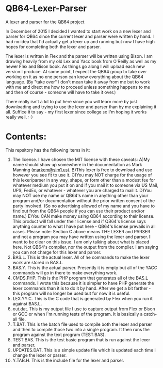 # QB64-Lexer-Parser
A lexer and parser for the QB64 project

In December of 2015 I decided I wanted to start work on a new lexer and parser for QB64 since the current lexer and parser were written by hand.  I had no idea that I'd actually get a lexer up and running but now I have high hopes for completing both the lexer and parser.

The lexer is written in Flex and the parser will be written using Bison.  I am drawing heavily from my old Lex and Yacc book from O'Reilly as well as my newer Flex and Bison book.  As things go along I will upload each new version I produce.  At some point, I expect the QB64 group to take over working on it as no one person can know everything about the QB64 language. (By "take over" I don't mean take it away from me but to work with me and direct me how to proceed unless something happens to me and then of course - someone will have to take it over.)

There really isn't a lot to put here since you will learn more by just downloading and trying to use the lexer and parser than by me explaining it all.  Suffice it to say - my first lexer since college so I'm hoping it works really well. :-)

# Contents:

This repsitory has the following items in it:

1. The license.  I have chosen the MIT license with these caveats: A)My name should show up somewhere in the documentation as Mark Manning (markem@sim1.us). B)This lexer is free to download and use however you see fit to use it. C)You may NOT charge for the usage of this lexer/parser in any way, shape, or form other than a modest fee for whatever medium you put it on and if you mail it to someone via US Mail, UPS, FedEx, or whatever - whatever you are charged to mail it. D)You may NOT use my name or QB64's name in anything other than your program and/or documentation without the prior written consent of the party involved. (So no advertising allowed of my name and you have to find out from the QB64 people if you can use their product and/or name.) E)You CAN make money using QB64 according to their license.  This product will fall under their license and if QB64's license says anything counter to what I have put here - QB64's license prevails in all cases.  Please note: Section C above means THE LEXER and PARSER and not a program you may have written using the lexer and parser.  I want to be clear on this issue.  I am only talking about what is placed here.  Not QB64's compiler, nor the output from the compiler.  I am saying you can not charge for this lexer and parser.
2. BAS.L.  This is the actual lexer.  All of he commands to make the lexer work are stored in BAS.L.
3. BAS.Y.  This is the actual parser.  Presently it is empty but all of the YACC commands will go in there to make everything work.
4. CMDS.PHP. This is the PHP program that generates all of the BAS.L commands.  I wrote this because it is simpler to have PHP generate the lexer commands than it is to do it by hand.  After we get a bit farther - this program will no longer be used but for now it is useful.
5. LEX.YY.C. This is the C code that is generated by Flex when you run it against BAS.L.
6. out.dat. This is my output file I use to capture output from Flex or Bison or GCC or when I'm running tests of the program.  It is basically a catch-all file.
7. T.BAT. This is the batch file used to compile both the lexer and parser and then to compile those two into a single program.  It then runs the program against the text program (TEST.BAS).
8. TEST.BAS. This is the test basic program that is run against the lexer and parser.
9. UPDATES.DAT. This is a simple update file which is updated each time I change the lexer or parser.
10. Y.TAB.H. This is the include file for the lexer and parser.
